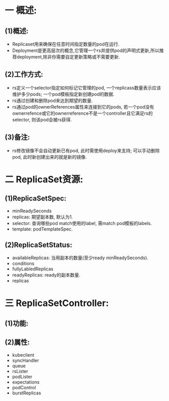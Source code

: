 # 一 概述:
## (1)概述:
- Replicaset用来确保在任意时间指定数量的pod在运行.
- Deployment是更高层次的概念,它管理一个rs并提供pod的声明式更新,所以推荐deployment,除非你需要自定更新策略或不需要更新.

## (2)工作方式:
- rs定义一个selector指定如何标记它管理的pod, 一个replicass数量表示应该维护多少pods; 一个pod模板指定新创建pod的数据.
- rs通过创建和删除pod来达到期望的数量.
- rs通过pod的ownerReferences属性来连接到它的pods, 若一个pod没有ownerrefence或它的ownerreference不是一个controller且它满足rs的selector, 则该pod会被rs获得.

## (3)备注:
- rs修改镜像不会自动更新已有pod, 此时需使用deploy来支持; 可以手动删除pod, 此时新创建出来的就是新的镜像.

# 二 ReplicaSet资源:
## (1)ReplicaSetSpec:
- minReadySeconds
- replicas: 期望副本数, 默认为1.
- selector: 查询哪些pod match使用的label, 需match pod模板的labels.
- template: podTemplateSpec.

## (2)ReplicaSetStatus:
- availableReplicas: 当用副本的数量(至少ready minReadySeconds).
- conditions
- fullyLabledReplicas
- readyReplicas: ready的副本数量.
- replicas


# 三 ReplicaSetController:
## (1)功能:

## (2)属性:
- kubeclient
- syncHandler
- queue
- rsLister
- podLister
- expectations
- podControl
- burstReplicas
